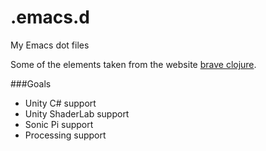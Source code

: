 # .emacs.d
My Emacs dot files

Some of the elements taken from the website [brave clojure](http://www.braveclojure.com/basic-emacs/). 

###Goals

* Unity C# support
* Unity ShaderLab support
* Sonic Pi support
* Processing support

